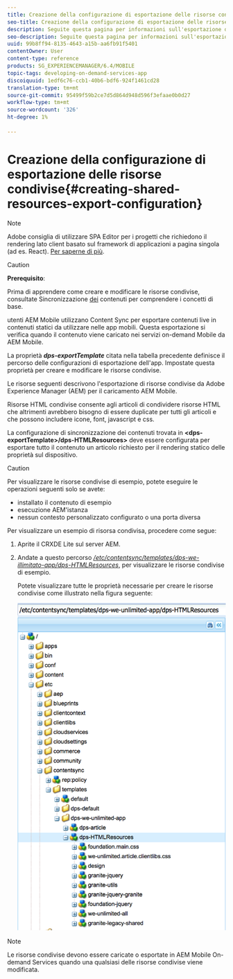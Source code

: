 ```yaml
---
title: Creazione della configurazione di esportazione delle risorse condivise
seo-title: Creazione della configurazione di esportazione delle risorse condivise
description: Seguite questa pagina per informazioni sull'esportazione di risorse condivise da Adobe Experience Manager (AEM) per il caricamento  AEM Mobile.
seo-description: Seguite questa pagina per informazioni sull'esportazione di risorse condivise da Adobe Experience Manager (AEM) per il caricamento  AEM Mobile.
uuid: 99b8ff94-8135-4643-a15b-aa6fb91f5401
contentOwner: User
content-type: reference
products: SG_EXPERIENCEMANAGER/6.4/MOBILE
topic-tags: developing-on-demand-services-app
discoiquuid: 1edf6c76-ccb1-40b6-bdf6-924f1461cd28
translation-type: tm+mt
source-git-commit: 95499f59b2ce7d5d864d948d596f3efaae0b0d27
workflow-type: tm+mt
source-wordcount: '326'
ht-degree: 1%

---
```



# Creazione della configurazione di esportazione delle risorse condivise{#creating-shared-resources-export-configuration}

>[!NOTE]
>
> Adobe consiglia di utilizzare SPA Editor per i progetti che richiedono il rendering lato client basato sul framework di applicazioni a pagina singola (ad es. React). [Per saperne di più](/help/sites-developing/spa-overview.md).

>[!CAUTION]
>
>**Prerequisito**:
>
>Prima di apprendere come creare e modificare le risorse condivise, consultate Sincronizzazione [dei](/help/mobile/mobile-ondemand-contentsync.md) contenuti per comprendere i concetti di base.

 utenti AEM Mobile utilizzano Content Sync per esportare contenuti live in contenuti statici da utilizzare nelle app mobili. Questa esportazione si verifica quando il contenuto viene caricato nei servizi on-demand Mobile da  AEM Mobile.

La proprietà ***dps-exportTemplate*** citata nella tabella precedente definisce il percorso delle configurazioni di esportazione dell&#39;app. Impostate questa proprietà per creare e modificare le risorse condivise.

Le risorse seguenti descrivono l&#39;esportazione di risorse condivise da Adobe Experience Manager (AEM) per il caricamento  AEM Mobile.

Risorse HTML condivise consente agli articoli di condividere risorse HTML che altrimenti avrebbero bisogno di essere duplicate per tutti gli articoli e che possono includere icone, font, javascript e css.

La configurazione di sincronizzazione dei contenuti trovata in **&lt;dps-exportTemplate>/dps-HTMLResources>** deve essere configurata per esportare tutto il contenuto un articolo richiesto per il rendering statico delle proprietà sul dispositivo.

>[!CAUTION]
>
>Per visualizzare le risorse condivise di esempio, potete eseguire le operazioni seguenti solo se avete:
>
>* installato il contenuto di esempio
>* esecuzione AEM&#39;istanza
>* nessun contesto personalizzato configurato o una porta diversa

>



Per visualizzare un esempio di risorsa condivisa, procedere come segue:

1. Aprite il CRXDE Lite sul server AEM.
1. Andate a questo percorso *[/etc/contentsync/templates/dps-we-illimitato-app/dps-HTMLResources](http://localhost:4502/crx/de/index.jsp#/etc/contentsync/templates/dps-we-unlimited-app/dps-HTMLResources)*, per visualizzare le risorse condivise di esempio.

   Potete visualizzare tutte le proprietà necessarie per creare le risorse condivise come illustrato nella figura seguente:

   ![chlimage_1-145](assets/chlimage_1-145.png)

>[!NOTE]
>
>Le risorse condivise devono essere caricate o esportate in  AEM Mobile On-demand Services quando una qualsiasi delle risorse condivise viene modificata.

